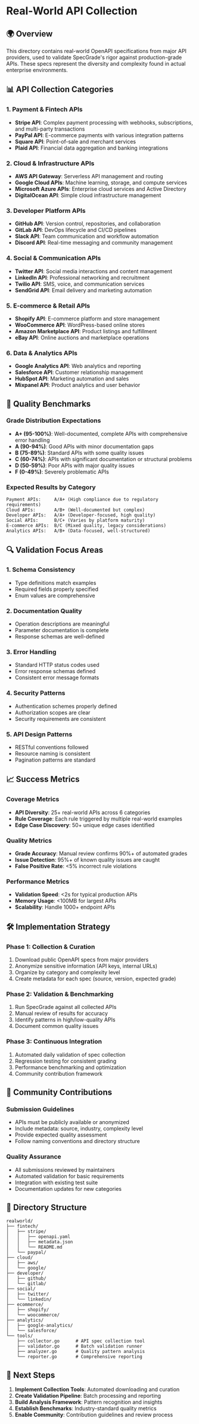 # Real-World API Collection

## 🌍 Overview

This directory contains real-world OpenAPI specifications from major API providers, used to validate SpecGrade's rigor against production-grade APIs. These specs represent the diversity and complexity found in actual enterprise environments.

## 📊 API Collection Categories

### 1. **Payment & Fintech APIs**
- **Stripe API**: Complex payment processing with webhooks, subscriptions, and multi-party transactions
- **PayPal API**: E-commerce payments with various integration patterns
- **Square API**: Point-of-sale and merchant services
- **Plaid API**: Financial data aggregation and banking integrations

### 2. **Cloud & Infrastructure APIs**
- **AWS API Gateway**: Serverless API management and routing
- **Google Cloud APIs**: Machine learning, storage, and compute services
- **Microsoft Azure APIs**: Enterprise cloud services and Active Directory
- **DigitalOcean API**: Simple cloud infrastructure management

### 3. **Developer Platform APIs**
- **GitHub API**: Version control, repositories, and collaboration
- **GitLab API**: DevOps lifecycle and CI/CD pipelines
- **Slack API**: Team communication and workflow automation
- **Discord API**: Real-time messaging and community management

### 4. **Social & Communication APIs**
- **Twitter API**: Social media interactions and content management
- **LinkedIn API**: Professional networking and recruitment
- **Twilio API**: SMS, voice, and communication services
- **SendGrid API**: Email delivery and marketing automation

### 5. **E-commerce & Retail APIs**
- **Shopify API**: E-commerce platform and store management
- **WooCommerce API**: WordPress-based online stores
- **Amazon Marketplace API**: Product listings and fulfillment
- **eBay API**: Online auctions and marketplace operations

### 6. **Data & Analytics APIs**
- **Google Analytics API**: Web analytics and reporting
- **Salesforce API**: Customer relationship management
- **HubSpot API**: Marketing automation and sales
- **Mixpanel API**: Product analytics and user behavior

## 🎯 Quality Benchmarks

### Grade Distribution Expectations
- **A+ (95-100%)**: Well-documented, complete APIs with comprehensive error handling
- **A (90-94%)**: Good APIs with minor documentation gaps
- **B (75-89%)**: Standard APIs with some quality issues
- **C (60-74%)**: APIs with significant documentation or structural problems
- **D (50-59%)**: Poor APIs with major quality issues
- **F (0-49%)**: Severely problematic APIs

### Expected Results by Category
```
Payment APIs:     A/A+ (High compliance due to regulatory requirements)
Cloud APIs:       A/B+ (Well-documented but complex)
Developer APIs:   A/A+ (Developer-focused, high quality)
Social APIs:      B/C+ (Varies by platform maturity)
E-commerce APIs:  B/C (Mixed quality, legacy considerations)
Analytics APIs:   A/B+ (Data-focused, well-structured)
```

## 🔍 Validation Focus Areas

### 1. **Schema Consistency**
- Type definitions match examples
- Required fields properly specified
- Enum values are comprehensive

### 2. **Documentation Quality**
- Operation descriptions are meaningful
- Parameter documentation is complete
- Response schemas are well-defined

### 3. **Error Handling**
- Standard HTTP status codes used
- Error response schemas defined
- Consistent error message formats

### 4. **Security Patterns**
- Authentication schemes properly defined
- Authorization scopes are clear
- Security requirements are consistent

### 5. **API Design Patterns**
- RESTful conventions followed
- Resource naming is consistent
- Pagination patterns are standard

## 📈 Success Metrics

### Coverage Metrics
- **API Diversity**: 25+ real-world APIs across 6 categories
- **Rule Coverage**: Each rule triggered by multiple real-world examples
- **Edge Case Discovery**: 50+ unique edge cases identified

### Quality Metrics
- **Grade Accuracy**: Manual review confirms 90%+ of automated grades
- **Issue Detection**: 95%+ of known quality issues are caught
- **False Positive Rate**: <5% incorrect rule violations

### Performance Metrics
- **Validation Speed**: <2s for typical production APIs
- **Memory Usage**: <100MB for largest APIs
- **Scalability**: Handle 1000+ endpoint APIs

## 🛠 Implementation Strategy

### Phase 1: Collection & Curation
1. Download public OpenAPI specs from major providers
2. Anonymize sensitive information (API keys, internal URLs)
3. Organize by category and complexity level
4. Create metadata for each spec (source, version, expected grade)

### Phase 2: Validation & Benchmarking
1. Run SpecGrade against all collected APIs
2. Manual review of results for accuracy
3. Identify patterns in high/low-quality APIs
4. Document common quality issues

### Phase 3: Continuous Integration
1. Automated daily validation of spec collection
2. Regression testing for consistent grading
3. Performance benchmarking and optimization
4. Community contribution framework

## 🤝 Community Contributions

### Submission Guidelines
- APIs must be publicly available or anonymized
- Include metadata: source, industry, complexity level
- Provide expected quality assessment
- Follow naming conventions and directory structure

### Quality Assurance
- All submissions reviewed by maintainers
- Automated validation for basic requirements
- Integration with existing test suite
- Documentation updates for new categories

## 📁 Directory Structure

```
realworld/
├── fintech/
│   ├── stripe/
│   │   ├── openapi.yaml
│   │   ├── metadata.json
│   │   └── README.md
│   └── paypal/
├── cloud/
│   ├── aws/
│   └── google/
├── developer/
│   ├── github/
│   └── gitlab/
├── social/
│   ├── twitter/
│   └── linkedin/
├── ecommerce/
│   ├── shopify/
│   └── woocommerce/
├── analytics/
│   ├── google-analytics/
│   └── salesforce/
└── tools/
    ├── collector.go      # API spec collection tool
    ├── validator.go      # Batch validation runner
    ├── analyzer.go       # Quality pattern analysis
    └── reporter.go       # Comprehensive reporting
```

## 🎯 Next Steps

1. **Implement Collection Tools**: Automated downloading and curation
2. **Create Validation Pipeline**: Batch processing and reporting
3. **Build Analysis Framework**: Pattern recognition and insights
4. **Establish Benchmarks**: Industry-standard quality metrics
5. **Enable Community**: Contribution guidelines and review process
